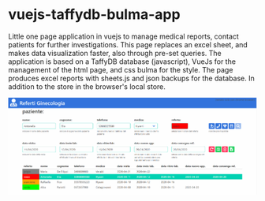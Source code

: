 # vuejs-taffydb-bulma-app
Little one page application in vuejs to manage medical reports, contact patients for further investigations.
This page replaces an excel sheet, and makes data visualization faster, also through pre-set queries.
The application is based on a TaffyDB database (javascript), VueJs for the management of the html page, and css bulma for the style.
The page produces excel reports with sheets.js and json backups for the database. In addition to the store in the browser's local store. 

![application](app.png)
